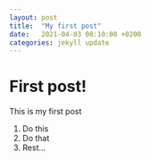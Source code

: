 ```yaml
---
layout: post
title:  "My first post"
date:   2021-04-03 00:10:00 +0200
categories: jekyll update
---
```

# First post!

This is my first post

1. Do this
2. Do that
3. Rest...
